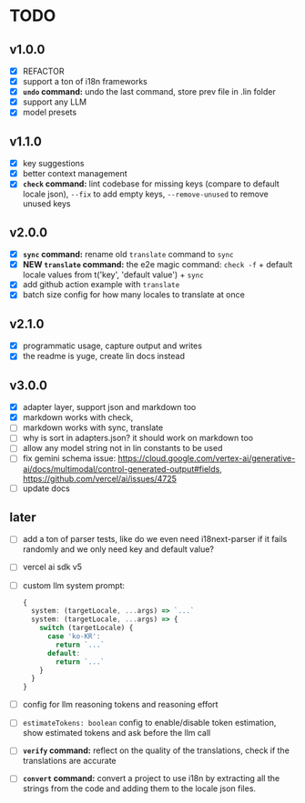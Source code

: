 # TODO

## v1.0.0

- [x] REFACTOR
- [x] support a ton of i18n frameworks
- [x] **`undo` command:** undo the last command, store prev file in .lin folder
- [x] support any LLM
- [x] model presets

## v1.1.0

- [x] key suggestions
- [x] better context management
- [x] **`check` command:** lint codebase for missing keys (compare to default locale json), `--fix` to add empty keys, `--remove-unused` to remove unused keys

## v2.0.0

- [x] **`sync` command:** rename old `translate` command to `sync`
- [x] **NEW `translate` command:** the e2e magic command: `check -f` + default locale values from t('key', 'default value') + `sync`
- [x] add github action example with `translate`
- [x] batch size config for how many locales to translate at once

## v2.1.0

- [x] programmatic usage, capture output and writes
- [x] the readme is yuge, create lin docs instead

## v3.0.0

- [x] adapter layer, support json and markdown too
- [x] markdown works with check,
- [ ] markdown works with sync, translate
- [ ] why is sort in adapters.json? it should work on markdown too
- [ ] allow any model string not in lin constants to be used
- [ ] fix gemini schema issue: <https://cloud.google.com/vertex-ai/generative-ai/docs/multimodal/control-generated-output#fields>, <https://github.com/vercel/ai/issues/4725>
- [ ] update docs

## later

- [ ] add a ton of parser tests, like do we even need i18next-parser if it fails randomly and we only need key and default value?
- [ ] vercel ai sdk v5
- [ ] custom llm system prompt:

  ```ts
  {
    system: (targetLocale, ...args) => `...`
    system: (targetLocale, ...args) => {
      switch (targetLocale) {
        case 'ko-KR':
          return `...`
        default:
          return `...`
      }
    }
  }
  ```

- [ ] config for llm reasoning tokens and reasoning effort
- [ ] `estimateTokens: boolean` config to enable/disable token estimation, show estimated tokens and ask before the llm call
- [ ] **`verify` command:** reflect on the quality of the translations, check if the translations are accurate
- [ ] **`convert` command:** convert a project to use i18n by extracting all the strings from the code and adding them to the locale json files.
